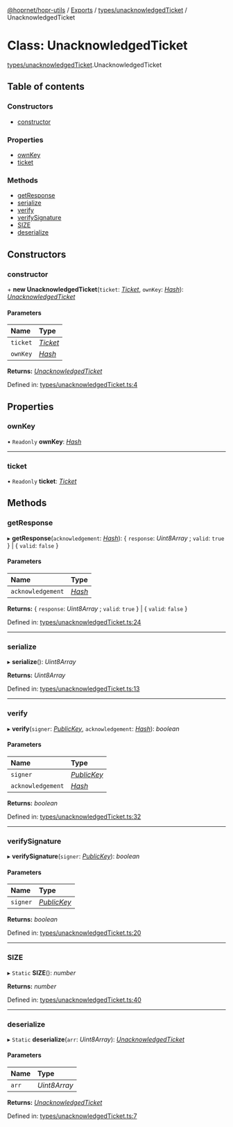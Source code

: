 [@hoprnet/hopr-utils](../README.md) / [Exports](../modules.md) / [types/unacknowledgedTicket](../modules/types_unacknowledgedticket.md) / UnacknowledgedTicket

# Class: UnacknowledgedTicket

[types/unacknowledgedTicket](../modules/types_unacknowledgedticket.md).UnacknowledgedTicket

## Table of contents

### Constructors

- [constructor](types_unacknowledgedticket.unacknowledgedticket.md#constructor)

### Properties

- [ownKey](types_unacknowledgedticket.unacknowledgedticket.md#ownkey)
- [ticket](types_unacknowledgedticket.unacknowledgedticket.md#ticket)

### Methods

- [getResponse](types_unacknowledgedticket.unacknowledgedticket.md#getresponse)
- [serialize](types_unacknowledgedticket.unacknowledgedticket.md#serialize)
- [verify](types_unacknowledgedticket.unacknowledgedticket.md#verify)
- [verifySignature](types_unacknowledgedticket.unacknowledgedticket.md#verifysignature)
- [SIZE](types_unacknowledgedticket.unacknowledgedticket.md#size)
- [deserialize](types_unacknowledgedticket.unacknowledgedticket.md#deserialize)

## Constructors

### constructor

\+ **new UnacknowledgedTicket**(`ticket`: [_Ticket_](types_ticket.ticket.md), `ownKey`: [_Hash_](types_primitives.hash.md)): [_UnacknowledgedTicket_](types_unacknowledgedticket.unacknowledgedticket.md)

#### Parameters

| Name     | Type                               |
| :------- | :--------------------------------- |
| `ticket` | [_Ticket_](types_ticket.ticket.md) |
| `ownKey` | [_Hash_](types_primitives.hash.md) |

**Returns:** [_UnacknowledgedTicket_](types_unacknowledgedticket.unacknowledgedticket.md)

Defined in: [types/unacknowledgedTicket.ts:4](https://github.com/hoprnet/hoprnet/blob/448a47a/packages/utils/src/types/unacknowledgedTicket.ts#L4)

## Properties

### ownKey

• `Readonly` **ownKey**: [_Hash_](types_primitives.hash.md)

---

### ticket

• `Readonly` **ticket**: [_Ticket_](types_ticket.ticket.md)

## Methods

### getResponse

▸ **getResponse**(`acknowledgement`: [_Hash_](types_primitives.hash.md)): { `response`: _Uint8Array_ ; `valid`: `true` } \| { `valid`: `false` }

#### Parameters

| Name              | Type                               |
| :---------------- | :--------------------------------- |
| `acknowledgement` | [_Hash_](types_primitives.hash.md) |

**Returns:** { `response`: _Uint8Array_ ; `valid`: `true` } \| { `valid`: `false` }

Defined in: [types/unacknowledgedTicket.ts:24](https://github.com/hoprnet/hoprnet/blob/448a47a/packages/utils/src/types/unacknowledgedTicket.ts#L24)

---

### serialize

▸ **serialize**(): _Uint8Array_

**Returns:** _Uint8Array_

Defined in: [types/unacknowledgedTicket.ts:13](https://github.com/hoprnet/hoprnet/blob/448a47a/packages/utils/src/types/unacknowledgedTicket.ts#L13)

---

### verify

▸ **verify**(`signer`: [_PublicKey_](types_primitives.publickey.md), `acknowledgement`: [_Hash_](types_primitives.hash.md)): _boolean_

#### Parameters

| Name              | Type                                         |
| :---------------- | :------------------------------------------- |
| `signer`          | [_PublicKey_](types_primitives.publickey.md) |
| `acknowledgement` | [_Hash_](types_primitives.hash.md)           |

**Returns:** _boolean_

Defined in: [types/unacknowledgedTicket.ts:32](https://github.com/hoprnet/hoprnet/blob/448a47a/packages/utils/src/types/unacknowledgedTicket.ts#L32)

---

### verifySignature

▸ **verifySignature**(`signer`: [_PublicKey_](types_primitives.publickey.md)): _boolean_

#### Parameters

| Name     | Type                                         |
| :------- | :------------------------------------------- |
| `signer` | [_PublicKey_](types_primitives.publickey.md) |

**Returns:** _boolean_

Defined in: [types/unacknowledgedTicket.ts:20](https://github.com/hoprnet/hoprnet/blob/448a47a/packages/utils/src/types/unacknowledgedTicket.ts#L20)

---

### SIZE

▸ `Static` **SIZE**(): _number_

**Returns:** _number_

Defined in: [types/unacknowledgedTicket.ts:40](https://github.com/hoprnet/hoprnet/blob/448a47a/packages/utils/src/types/unacknowledgedTicket.ts#L40)

---

### deserialize

▸ `Static` **deserialize**(`arr`: _Uint8Array_): [_UnacknowledgedTicket_](types_unacknowledgedticket.unacknowledgedticket.md)

#### Parameters

| Name  | Type         |
| :---- | :----------- |
| `arr` | _Uint8Array_ |

**Returns:** [_UnacknowledgedTicket_](types_unacknowledgedticket.unacknowledgedticket.md)

Defined in: [types/unacknowledgedTicket.ts:7](https://github.com/hoprnet/hoprnet/blob/448a47a/packages/utils/src/types/unacknowledgedTicket.ts#L7)
